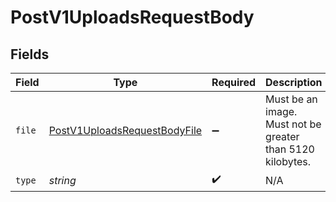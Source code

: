 # PostV1UploadsRequestBody


## Fields

| Field                                                                                   | Type                                                                                    | Required                                                                                | Description                                                                             | Example                                                                                 |
| --------------------------------------------------------------------------------------- | --------------------------------------------------------------------------------------- | --------------------------------------------------------------------------------------- | --------------------------------------------------------------------------------------- | --------------------------------------------------------------------------------------- |
| `file`                                                                                  | [PostV1UploadsRequestBodyFile](../../models/operations/postv1uploadsrequestbodyfile.md) | :heavy_minus_sign:                                                                      | Must be an image. Must not be greater than 5120 kilobytes.                              |                                                                                         |
| `type`                                                                                  | *string*                                                                                | :heavy_check_mark:                                                                      | N/A                                                                                     | et                                                                                      |